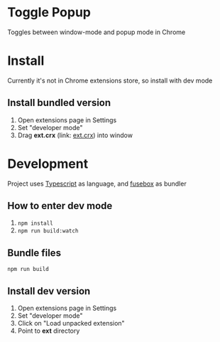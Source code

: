# Toggle Popup

Toggles between window-mode and popup mode in Chrome


# Install

Currently it's not in Chrome extensions store, so install with dev mode

## Install bundled version
 
1. Open extensions page in Settings
2. Set "developer mode"
3. Drag __ext.crx__ (link: [ext.crx](ext.crx)) into window

# Development

Project uses [Typescript](https://www.typescriptlang.org/) as language, and [fusebox](http://fuse-box.org/) as bundler

## How to enter dev mode

1. `npm install`
2. `npm run build:watch`

## Bundle files

`npm run build`

## Install dev version

1. Open extensions page in Settings
2. Set "developer mode"
3. Click on "Load unpacked extension"
4. Point to __ext__ directory
